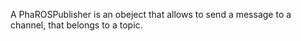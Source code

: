 A PhaROSPublisher is an obeject that allows to send a message to a channel, that belongs to a topic.